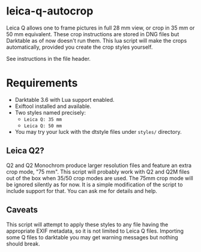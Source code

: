 # leica-q-autocrop

Leica Q allows one to frame pictures in full 28 mm view, or crop in 35
mm or 50 mm equivalent. These crop instructions are stored in DNG
files but Darktable as of now doesn't run them. This lua script will
make the crops automatically, provided you create the crop styles
yourself.

See instructions in the file header.

# Requirements

* Darktable 3.6 with Lua support enabled.
* Exiftool installed and available.
* Two styles named precisely:
  * `Leica Q: 35 mm`
  * `Leica Q: 50 mm`
* You may try your luck with the dtstyle files under `styles/`
  directory. 

## Leica Q2?

Q2 and Q2 Monochrom produce larger resolution files and feature an
extra crop mode, "75 mm". This script will probably work with Q2 and
Q2M files out of the box when 35/50 crop modes are used. The 75mm crop
mode will be ignored silently as for now. It is a simple modification
of the script to include support for that. You can ask me for details
and help.

## Caveats

This script will attempt to apply these styles to any file having the
appropriate EXIF metadata, so it is not limited to Leica Q files.
Importing some Q files to darktable you may get warning messages but
nothing should break.
